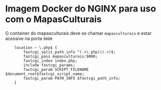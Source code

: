 # Imagem Docker do NGINX para uso com o MapasCulturais

O container do mapasculturais deve se chamar `mapasculturais` e estar acessíve na porta `9000`

```
    location ~ \.php$ {
        fastcgi_split_path_info ^(.+\.php)(/.+)$;
        fastcgi_pass mapasculturais:9000;
        fastcgi_index index.php;
        include fastcgi_params;
        fastcgi_param SCRIPT_FILENAME $document_root$fastcgi_script_name;
        fastcgi_param PATH_INFO $fastcgi_path_info;
    }
```